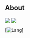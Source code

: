## About

<img align="center" src="https://github-readme-stats.vercel.app/api?username=guimassoqueto&count_private=true&show_icons=true&theme=github_dark" />
<img align="center" src="https://github-readme-stats.vercel.app/api/top-langs/?username=guimassoqueto&theme=github_dark&layout=compact" />

[![Lang](https://github-readme-stats.vercel.app/api?username=guimassoqueto&count_private=true&show_icons=true&theme=github_dark)]
